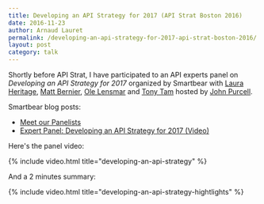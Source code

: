 ```yaml
---
title: Developing an API Strategy for 2017 (API Strat Boston 2016)
date: 2016-11-23
author: Arnaud Lauret
permalink: /developing-an-api-strategy-for-2017-api-strat-boston-2016/
layout: post
category: talk
---
```

Shortly before API Strat, I have participated to an API experts panel on *Developing an API Strategy for 2017* organized by Smartbear with [Laura Heritage](https://twitter.com/heritagelaura), [Matt Bernier](https://twitter.com/mbernier), [Ole Lensmar](https://twitter.com/olensmar) and [Tony Tam](https://twitter.com/fehguy) hosted by [John Purcell](https://twitter.com/PurcellOutdoors).<!--more-->

Smartbear blog posts:

- [Meet our Panelists](http://blog.smartbear.com/api-testing/smartbears-api-meetup-boston-apistrat-2016-meet-our-panelists/)
- [Expert Panel: Developing an API Strategy for 2017 (Video)](http://blog.smartbear.com/software-quality/api-strategy-panel-2017/)

Here's the panel video:

{% include video.html title="developing-an-api-strategy" %}

And a 2 minutes summary:

{% include video.html title="developing-an-api-strategy-hightlights" %}

